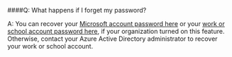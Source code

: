 ####Q: What happens if I forget my password?

A: You can recover your 
[Microsoft account password here](https://account.live.com/ResetPassword.aspx)
or your [work or school account password here](https://passwordreset.microsoftonline.com), 
if your organization turned on this feature. Otherwise, 
contact your Azure Active Directory administrator to 
recover your work or school account.